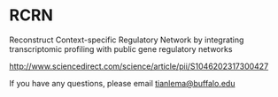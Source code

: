 # RCRN
Reconstruct Context-specific Regulatory Network by integrating transcriptomic profiling with public gene regulatory networks

http://www.sciencedirect.com/science/article/pii/S1046202317300427

If you have any questions, please email tianlema@buffalo.edu
